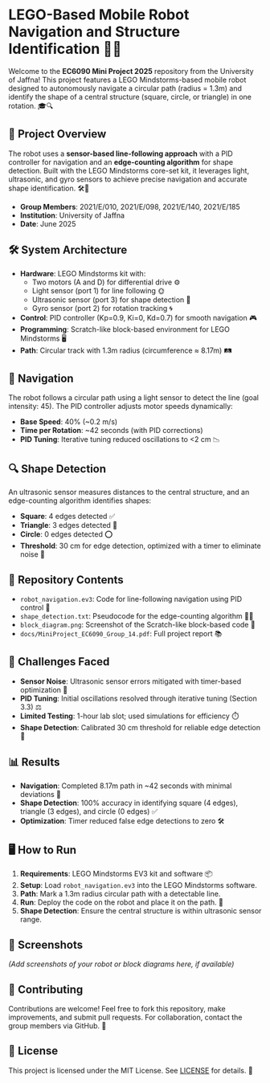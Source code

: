# LEGO-Based Mobile Robot Navigation and Structure Identification 🚀🤖

Welcome to the **EC6090 Mini Project 2025** repository from the University of Jaffna! This project features a LEGO Mindstorms-based mobile robot designed to autonomously navigate a circular path (radius = 1.3m) and identify the shape of a central structure (square, circle, or triangle) in one rotation. 🎓🔍

## 📖 Project Overview
The robot uses a **sensor-based line-following approach** with a PID controller for navigation and an **edge-counting algorithm** for shape detection. Built with the LEGO Mindstorms core-set kit, it leverages light, ultrasonic, and gyro sensors to achieve precise navigation and accurate shape identification. 🛠️📐

- **Group Members**: 2021/E/010, 2021/E/098, 2021/E/140, 2021/E/185
- **Institution**: University of Jaffna
- **Date**: June 2025

## 🛠️ System Architecture
- **Hardware**: LEGO Mindstorms kit with:
  - Two motors (A and D) for differential drive ⚙️
  - Light sensor (port 1) for line following 🌞
  - Ultrasonic sensor (port 3) for shape detection 📡
  - Gyro sensor (port 2) for rotation tracking 🌀
- **Control**: PID controller (Kp=0.9, Ki=0, Kd=0.7) for smooth navigation 🎮
- **Programming**: Scratch-like block-based environment for LEGO Mindstorms 🖥️
- **Path**: Circular track with 1.3m radius (circumference ≈ 8.17m) 🛤️

## 🚗 Navigation
The robot follows a circular path using a light sensor to detect the line (goal intensity: 45). The PID controller adjusts motor speeds dynamically:
- **Base Speed**: 40% (~0.2 m/s)
- **Time per Rotation**: ~42 seconds (with PID corrections)
- **PID Tuning**: Iterative tuning reduced oscillations to <2 cm 📉

## 🔍 Shape Detection
An ultrasonic sensor measures distances to the central structure, and an edge-counting algorithm identifies shapes:
- **Square**: 4 edges detected ✅
- **Triangle**: 3 edges detected 🔺
- **Circle**: 0 edges detected ⭕
- **Threshold**: 30 cm for edge detection, optimized with a timer to eliminate noise 📏

## 📂 Repository Contents
- `robot_navigation.ev3`: Code for line-following navigation using PID control 📄
- `shape_detection.txt`: Pseudocode for the edge-counting algorithm 🧑‍💻
- `block_diagram.png`: Screenshot of the Scratch-like block-based code 📸
- `docs/MiniProject_EC6090_Group_14.pdf`: Full project report 📚

## 🛑 Challenges Faced
- **Sensor Noise**: Ultrasonic sensor errors mitigated with timer-based optimization 🚧
- **PID Tuning**: Initial oscillations resolved through iterative tuning (Section 3.3) ⚖️
- **Limited Testing**: 1-hour lab slot; used simulations for efficiency ⏱️
- **Shape Detection**: Calibrated 30 cm threshold for reliable edge detection 🎯

## 📊 Results
- **Navigation**: Completed 8.17m path in ~42 seconds with minimal deviations 🚀
- **Shape Detection**: 100% accuracy in identifying square (4 edges), triangle (3 edges), and circle (0 edges) ✅
- **Optimization**: Timer reduced false edge detections to zero 🛠️

## 🖥️ How to Run
1. **Requirements**: LEGO Mindstorms EV3 kit and software 📦
2. **Setup**: Load `robot_navigation.ev3` into the LEGO Mindstorms software.
3. **Path**: Mark a 1.3m radius circular path with a detectable line.
4. **Run**: Deploy the code on the robot and place it on the path. 🚗
5. **Shape Detection**: Ensure the central structure is within ultrasonic sensor range.

## 📸 Screenshots
*(Add screenshots of your robot or block diagrams here, if available)*

## 🙌 Contributing
Contributions are welcome! Feel free to fork this repository, make improvements, and submit pull requests. For collaboration, contact the group members via GitHub. 🤝

## 📜 License
This project is licensed under the MIT License. See [LICENSE](LICENSE) for details. 📄
